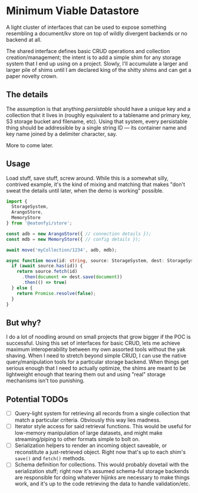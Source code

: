 # Minimum Viable Datastore

A light cluster of interfaces that can be used to expose something resembling a document/kv store on top of wildly divergent backends or no backend at all.

The shared interface defines basic CRUD operations and collection creation/management; the intent is to add a simple shim for any storage system that I end up using on a project. Slowly, I'll accumulate a larger and larger pile of shims until I am declared king of the shitty shims and can get a paper novelty crown.

## The details

The assumption is that anything *persistable* should have a unique key and a collection that it lives in (roughly equivalent to a tablename and primary key, S3 storage bucket and filename, etc). Using that system, every persistable thing should be addressible by a single string ID — its container name and key name joined by a delimiter character, say.

More to come later.

## Usage

Load stuff, save stuff, screw around. While this is a somewhat silly, contrived example, it's the kind of mixing and matching that makes "don't sweat the details until later, when the demo is working" possible.

```typescript
import {
  StorageSystem,
  ArangoStore,
  MemoryStore
} from '@eatonfyi/store';

const adb = new ArangoStore({ // connection details });
const mdb = new MemoryStore({ // config details });

await move('myCollection/1234', adb, mdb);

async function move(id: string, source: StorageSystem, dest: StorageSystem) {
  if (await source.has(id)) {
    return source.fetch(id)
      .then(document => dest.save(document))
      .then(() => true)
  } else {
    return Promise.resolve(false);
  }
}
```

## But why?

I do a lot of noodling around on small projects that grow bigger if the POC is successful. Using this set of interfaces for basic CRUD, lets me achieve maximum interoperability between my own assorted tools without the yak shaving. When I need to stretch beyond simple CRUD, I can use the native query/manipulation tools for a particular storage backend. When things get serious enough that I need to actually optimize, the shims are meant to be lightweight enough that tearing them out and using "real" storage mechanisms isn't too punishing.

## Potential TODOs

- [ ] Query-light system for retrieving all records from a single collection that match a particular criteria. Obviously this way lies madness.
- [ ] Iterator style access for said retrieval functions. This would be useful for low-memory manipulation of large datasets, and might make streaming/piping to other formats simple to bolt on.
- [ ] Serialization helpers to render an incoming object saveable, or reconstitute a just-retrieved object. Right now that's up to each shim's `save()` and `fetch()` methods.
- [ ] Schema definition for collections. This would probably dovetail with the serialization stuff; right now it's assumed schema-ful storage backends are responsible for doing whatever hijinks are necessary to make things work, and it's up to the code retrieving the data to handle validation/etc.
